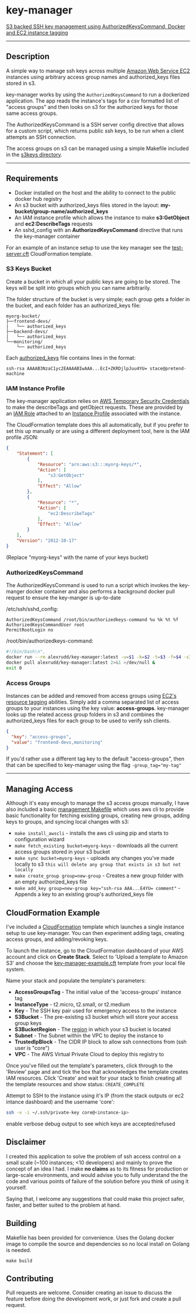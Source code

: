 # key-manager
[S3 backed SSH key management using AuthorizedKeysCommand, Docker and EC2 instance tagging](https://hub.docker.com/r/alexrudd/key-manager/)

---

## Description
A simple way to manage ssh keys across multiple [Amazon Web Service EC2](https://aws.amazon.com/ec2/) instances using arbitrary access group names and authorized_keys files stored in s3.

key-manager works by using the `AuthorizedKeysCommand` to run a dockerized application. The app reads the instance's tags for a csv formatted list of "access groups" and then looks on s3 for the authorized keys for those same access groups.

The AuthorizedKeysCommand is a SSH server config directive that allows for a custom script, which returns public ssh keys, to be run when a client attempts an SSH connection.

The access groups on s3 can be managed using a simple Makefile included in the [s3keys directory](s3keys/Makefile).

---

## Requirements
* Docker installed on the host and the ability to connect to the public docker hub registry
* An s3 bucket with authorized_keys files stored in the layout: **my-bucket/group-name/authorized_keys**
* An IAM instance profile which allows the instance to make **s3:GetObject** and **ec2:DescribeTags** requests
* An sshd_config with an **AuthorizedKeysCommand** directive that runs the key-manager container

For an example of an instance setup to use the key manager see the [test-server.cft](test-server.cft) CloudFormation template.

### S3 Keys Bucket

Create a bucket in which all your public keys are going to be stored. The keys will be split into groups which you can name arbitrarily.

The folder structure of the bucket is very simple; each group gets a folder in the bucket, and each folder has an authorized_keys file:

```
myorg-bucket/
├──frontend-devs/
|   └── authorized_keys
├──backend-devs/
|   └── authorized_keys
└──monitoring/
    └── authorized_keys
```

Each [authorized_keys](http://www.linuxcertif.com/man/5/authorized_keys/#AUTHORIZED_KEYS_FILE_FORMAT_1172h) file contains lines in the format:

```
ssh-rsa AAAAB3NzaC1yc2EAAAABIwAAA...EcI+ZKRDjlpJuu4YU= stace@pretend-machine
```

### IAM Instance Profile

The key-manager application relies on [AWS Temporary Security Credentials](http://docs.aws.amazon.com/IAM/latest/UserGuide/id_credentials_temp.html) to make the describeTags and getObject requests. These are provided by an [IAM Role](http://docs.aws.amazon.com/AWSEC2/latest/UserGuide/iam-roles-for-amazon-ec2.html) attached to an [Instance Profile](http://docs.aws.amazon.com/IAM/latest/UserGuide/id_roles_use_switch-role-ec2_instance-profiles.html) associated with the instance.

The CloudFormation template does this all automatically, but if you prefer to set this up manually or are using a different deployment tool, here is the IAM profile JSON:

```json
{
    "Statement": [
        {
            "Resource": "arn:aws:s3:::myorg-keys/*",
            "Action": [
                "s3:GetObject"
            ],
            "Effect": "Allow"
        },
        {
            "Resource": "*",
            "Action": [
                "ec2:DescribeTags"
            ],
            "Effect": "Allow"
        }
    ],
    "Version": "2012-10-17"
}
```

(Replace "myorg-keys" with the name of your keys bucket)

### AuthorizedKeysCommand

The AuthorizedKeysCommand is used to run a script which invokes the key-manger docker container and also performs a background docker pull request to ensure the key-manger is up-to-date

/etc/ssh/sshd_config:

```
AuthorizedKeysCommand /root/bin/authorizedkeys-command %u %k %t %f
AuthorizedKeysCommandUser root
PermitRootLogin no
```

/root/bin/authorizedkeys-command:

```bash
#!/bin/bash\n",
docker run --rm alexrudd/key-manager:latest -u=$1 -k=$2 -t=$3 -f=$4 -s3_bucket=myorg-keys -s3_region=eu-west-1
docker pull alexrudd/key-manager:latest 2>&1 >/dev/null &
exit 0
```

### Access Groups

Instances can be added and removed from access groups using [EC2's resource tagging](http://docs.aws.amazon.com/AWSEC2/latest/UserGuide/Using_Tags.html) abilities. Simply add a comma separated list of access groups to your instances using the key value: **access-groups**. key-manager looks up the related access group folders in s3 and combines the authorized_keys files for each group to be used to verify ssh clients.

```json
{
  "key": "access-groups",
  "value": "frontend-devs,monitoring"
}
```

If you'd rather use a different tag key to the default "access-groups", then that can be specified to key-manager using the flag `-group_tag="my-tag"`

---

## Managing Access

Although it's easy enough to manage the s3 access groups manually, I have also included a basic [management Makefile](s3keys/Makefile) which uses aws cli to provide basic functionality for fetching existing groups, creating new groups, adding keys to groups, and syncing local changes with s3:

* `make install_awscli` - installs the aws cli using pip and starts to configuration wizard
* `make fetch_existing bucket=myorg-keys` - downloads all the current access groups stored in your s3 bucket
* `make sync bucket=myorg-keys` - uploads any changes you've made locally to s3 `this will delete any group that exists in s3 but not locally`
* `make create_group group=new-group` - Creates a new group folder with an empty authorized_keys file
* `make add_key group=new-group key="ssh-rsa AAA...E4YU= comment"` - Appends a key to an existing group's authorized_keys file

## CloudFormation Example

I've included a [CloudFormation](https://aws.amazon.com/cloudformation/) template which launches a single instance setup to use key-manager. You can then experiment adding tags, creating access groups, and adding/revoking keys.

To launch the instance, go to the CloudFormation dashboard of your AWS account and click on **Create Stack**. Select to 'Upload a template to Amazon S3' and choose the [key-manager-example.cft](key-manager-example.cft) template from your local file system.

Name your stack and populate the template's parameters:

* **AccessGroupsTag** - The initial value of the 'access-groups' instance tag
* **InstanceType** - t2.micro, t2.small, or t2.medium
* **Key** - The SSH key pair used for emergency access to the instance
* **S3Bucket** - The pre-existing s3 bucket which will store your access group keys
* **S3BucketRegion** - The [region](http://docs.aws.amazon.com/general/latest/gr/rande.html#s3_region) in which your s3 bucket is located
* **Subnet** - The Subnet within the VPC to deploy the instance to
* **TrustedIpBlock** - The CIDR IP block to allow ssh connections from (ssh user is "core")
* **VPC** - The AWS Virtual Private Cloud to deploy this registry to

Once you've filled out the template's parameters, click through to the 'Review' page and and tick the box that acknowledges the template creates IAM resources. Click 'Create' and wait for your stack to finish creating all the template resources and show status: `CREATE_COMPLETE`

Attempt to SSH to the instance using it's IP (from the stack outputs or ec2 intance dashboard) and the username 'core':

```bash
ssh -v -i ~/.ssh/private-key core@<instance-ip>
```

enable verbose debug output to see which keys are accepted/refused

## Disclaimer

I created this application to solve the problem of ssh access control on a small scale (~100 instances; <10 developers) and mainly to prove the concept of an idea I had. I make **no claims** as to its fitness for production or large-scale environments, and would advise you to fully understand the the code and various points of failure of the solution before you think of using it yourself.

Saying that, I welcome any suggestions that could make this project safer, faster, and better suited to the problem at hand.

## Building

Makefile has been provided for convenience. Uses the Golang docker image to compile the source and dependencies so no local install on Golang is needed.

```
make build
```

## Contributing

Pull requests are welcome. Consider creating an issue to discuss the feature before doing the development work, or just fork and create a pull request.
